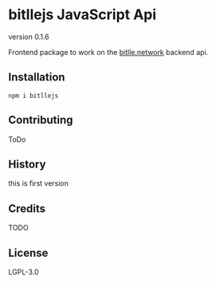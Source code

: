# bitllejs JavaScript Api
version 0.1.6

Frontend package to work on the  [bitlle.network](https://bitlle.network) backend api.
## Installation
```
npm i bitllejs
```
## Contributing
ToDo
## History
this is first version
## Credits
TODO
## License
LGPL-3.0